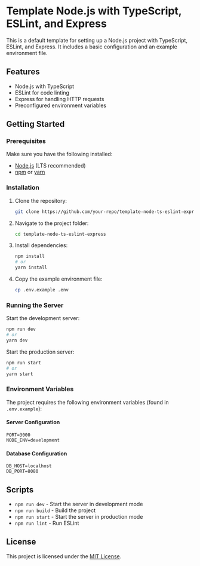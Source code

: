 # Template Node.js with TypeScript, ESLint, and Express

This is a default template for setting up a Node.js project with TypeScript, ESLint, and Express. It includes a basic configuration and an example environment file.

## Features
- Node.js with TypeScript
- ESLint for code linting
- Express for handling HTTP requests
- Preconfigured environment variables

## Getting Started

### Prerequisites
Make sure you have the following installed:
- [Node.js](https://nodejs.org/) (LTS recommended)
- [npm](https://www.npmjs.com/) or [yarn](https://yarnpkg.com/)

### Installation
1. Clone the repository:
   ```sh
   git clone https://github.com/your-repo/template-node-ts-eslint-express.git
   ```
2. Navigate to the project folder:
   ```sh
   cd template-node-ts-eslint-express
   ```
3. Install dependencies:
   ```sh
   npm install
   # or
   yarn install
   ```
4. Copy the example environment file:
   ```sh
   cp .env.example .env
   ```

### Running the Server
Start the development server:
```sh
npm run dev
# or
yarn dev
```

Start the production server:
```sh
npm run start
# or
yarn start
```

### Environment Variables
The project requires the following environment variables (found in `.env.example`):

#### Server Configuration
```env
PORT=3000
NODE_ENV=development
```

#### Database Configuration
```env
DB_HOST=localhost
DB_PORT=8080
```

## Scripts
- `npm run dev` - Start the server in development mode
- `npm run build` - Build the project
- `npm run start` - Start the server in production mode
- `npm run lint` - Run ESLint

## License
This project is licensed under the [MIT License](LICENSE).


